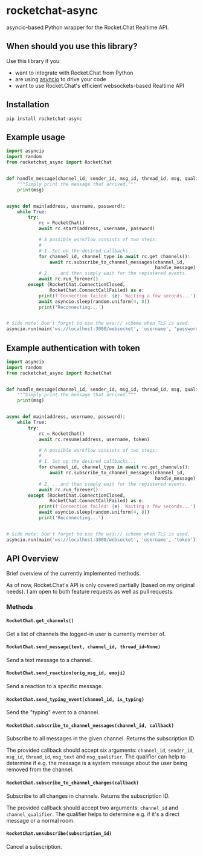 # rocketchat-async

asyncio-based Python wrapper for the Rocket.Chat Realtime API.

## When should you use this library?

Use this library if you:

- want to integrate with Rocket.Chat from Python
- are using [asyncio](https://docs.python.org/3/library/asyncio.html) to drive your code
- want to use Rocket.Chat's efficient websockets-based Realtime API

## Installation

`pip install rocketchat-async`

## Example usage

```python
import asyncio
import random
from rocketchat_async import RocketChat


def handle_message(channel_id, sender_id, msg_id, thread_id, msg, qualifier):
    """Simply print the message that arrived."""
    print(msg)


async def main(address, username, password):
    while True:
        try:
            rc = RocketChat()
            await rc.start(address, username, password)

            # A possible workflow consists of two steps:
            #
            # 1. Set up the desired callbacks...
            for channel_id, channel_type in await rc.get_channels():
                await rc.subscribe_to_channel_messages(channel_id,
                                                       handle_message)
            # 2. ...and then simply wait for the registered events.
            await rc.run_forever()
        except (RocketChat.ConnectionClosed,
                RocketChat.ConnectCallFailed) as e:
            print(f'Connection failed: {e}. Waiting a few seconds...')
            await asyncio.sleep(random.uniform(4, 8))
            print('Reconnecting...')


# Side note: Don't forget to use the wss:// scheme when TLS is used.
asyncio.run(main('ws://localhost:3000/websocket', 'username', 'password'))
```
## Example authentication with token

```python
import asyncio
import random
from rocketchat_async import RocketChat


def handle_message(channel_id, sender_id, msg_id, thread_id, msg, qualifier):
    """Simply print the message that arrived."""
    print(msg)


async def main(address, username, password):
    while True:
        try:
            rc = RocketChat()
            await rc.resume(address, username, token)

            # A possible workflow consists of two steps:
            #
            # 1. Set up the desired callbacks...
            for channel_id, channel_type in await rc.get_channels():
                await rc.subscribe_to_channel_messages(channel_id,
                                                       handle_message)
            # 2. ...and then simply wait for the registered events.
            await rc.run_forever()
        except (RocketChat.ConnectionClosed,
                RocketChat.ConnectCallFailed) as e:
            print(f'Connection failed: {e}. Waiting a few seconds...')
            await asyncio.sleep(random.uniform(4, 8))
            print('Reconnecting...')


# Side note: Don't forget to use the wss:// scheme when TLS is used.
asyncio.run(main('ws://localhost:3000/websocket', 'username', 'token'))
```

## API Overview

Brief overview of the currently implemented methods.

As of now, Rocket.Chat's API is only covered partially (based on my original
needs). I am open to both feature requests as well as pull requests.

### Methods

#### `RocketChat.get_channels()`

Get a list of channels the logged-in user is currently member of.

#### `RocketChat.send_message(text, channel_id, thread_id=None)`

Send a text message to a channel.

#### `RocketChat.send_reaction(orig_msg_id, emoji)`

Send a reaction to a specific message.

#### `RocketChat.send_typing_event(channel_id, is_typing)`

Send the "typing" event to a channel.

#### `RocketChat.subscribe_to_channel_messages(channel_id, callback)`

Subscribe to all messages in the given channel. Returns the subscription ID.

The provided callback should accept six arguments: `channel_id`,
`sender_id`, `msg_id`, `thread_id`, `msg_text` and
`msg_qualifier`. The qualifier can help to determine if e.g. the
message is a system message about the user being removed from
the channel.

#### `RocketChat.subscribe_to_channel_changes(callback)`

Subscribe to all changes in channels. Returns the subscription ID.

The provided callback should accept two arguments: `channel_id`
and `channel_qualifier`. The qualifier helps to determine e.g.
if it's a direct message or a normal room.

#### `RocketChat.unsubscribe(subscription_id)`

Cancel a subscription.
